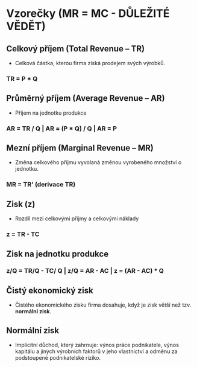 # Vzorečky (MR = MC - DŮLEŽITÉ VĚDĚT)

## Celkový příjem (Total Revenue – TR) 
* Celková částka, kterou firma získá prodejem svých výrobků.
### TR = P * Q
## Průměrný příjem (Average Revenue – AR) 
* Příjem na jednotku produkce
### AR = TR / Q  |  AR = (P * Q) / Q  |  AR = P
## Mezní příjem (Marginal Revenue – MR) 
* Změna celkového příjmu vyvolaná změnou vyrobeného množství o jednotku.
### MR = TR' (derivace TR)
## Zisk (z) 
* Rozdíl mezi celkovými přijmy a celkovými náklady
### z = TR - TC
## Zisk na jednotku produkce
### z/Q = TR/Q - TC/ Q  |  z/Q = AR - AC  |  z = (AR - AC) * Q

## Čistý ekonomický zisk
* Čistého ekonomického zisku firma dosahuje, když je zisk větší než tzv. **normální zisk**.
## Normální zisk 
* Implicitní důchod, který zahrnuje: výnos práce podnikatele, výnos kapitálu a jiných výrobních faktorů v jeho vlastnictví a odměnu za podstoupené podnikatelské riziko.
